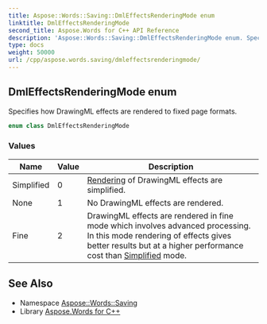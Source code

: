 ```yaml
---
title: Aspose::Words::Saving::DmlEffectsRenderingMode enum
linktitle: DmlEffectsRenderingMode
second_title: Aspose.Words for C++ API Reference
description: 'Aspose::Words::Saving::DmlEffectsRenderingMode enum. Specifies how DrawingML effects are rendered to fixed page formats in C++.'
type: docs
weight: 50000
url: /cpp/aspose.words.saving/dmleffectsrenderingmode/
---
```

## DmlEffectsRenderingMode enum


Specifies how DrawingML effects are rendered to fixed page formats.

```cpp
enum class DmlEffectsRenderingMode
```

### Values

| Name | Value | Description |
| --- | --- | --- |
| Simplified | 0 | [Rendering](../../aspose.words.rendering/) of DrawingML effects are simplified. |
| None | 1 | No DrawingML effects are rendered. |
| Fine | 2 | DrawingML effects are rendered in fine mode which involves advanced processing. In this mode rendering of effects gives better results but at a higher performance cost than [Simplified](./) mode. |

## See Also

* Namespace [Aspose::Words::Saving](../)
* Library [Aspose.Words for C++](../../)
